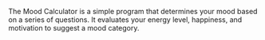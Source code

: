 The Mood Calculator is a simple program that determines your mood based on a series of questions. It evaluates your energy level, happiness, and motivation to suggest a mood category.
